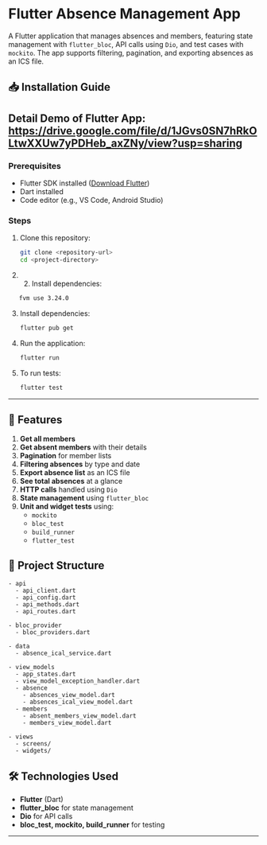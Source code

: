 # Flutter Absence Management App

A Flutter application that manages absences and members, featuring state management with `flutter_bloc`, API calls using `Dio`, and test cases with `mockito`. The app supports filtering, pagination, and exporting absences as an ICS file.

## 📥 Installation Guide

##  Detail Demo of Flutter App: https://drive.google.com/file/d/1JGvs0SN7hRkOLtwXXUw7yPDHeb_axZNy/view?usp=sharing

### Prerequisites
- Flutter SDK installed ([Download Flutter](https://flutter.dev/docs/get-started/install))
- Dart installed
- Code editor (e.g., VS Code, Android Studio)

### Steps
1. Clone this repository:
   ```sh
   git clone <repository-url>
   cd <project-directory>
   ```
2. 2. Install dependencies:
```sh
   fvm use 3.24.0
```
3. Install dependencies:
   ```sh
   flutter pub get
   ```
3. Run the application:
   ```sh
   flutter run
   ```
4. To run tests:
   ```sh
   flutter test
   ```

---

## 🚀 Features

1. **Get all members**
2. **Get absent members** with their details
3. **Pagination** for member lists
4. **Filtering absences** by type and date
5. **Export absence list** as an ICS file
6. **See total absences** at a glance
7. **HTTP calls** handled using `Dio`
8. **State management** using `flutter_bloc`
9. **Unit and widget tests** using:
    - `mockito`
    - `bloc_test`
    - `build_runner`
    - `flutter_test`

## 📂 Project Structure

```
- api
  - api_client.dart
  - api_config.dart
  - api_methods.dart
  - api_routes.dart

- bloc_provider
  - bloc_providers.dart

- data
  - absence_ical_service.dart

- view_models
  - app_states.dart
  - view_model_exception_handler.dart
  - absence
    - absences_view_model.dart
    - absences_ical_view_model.dart
  - members
    - absent_members_view_model.dart
    - members_view_model.dart

- views
  - screens/
  - widgets/
```

## 🛠 Technologies Used
- **Flutter** (Dart)
- **flutter_bloc** for state management
- **Dio** for API calls
- **bloc_test, mockito, build_runner** for testing

---

